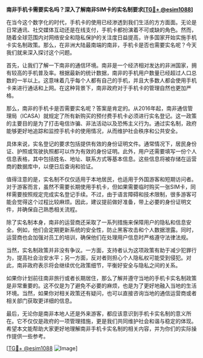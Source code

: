 **南非手机卡需要实名吗？深入了解南非SIM卡的实名制要求[[TG💪+ @esim1088](https://t.me/s/esim1088)]**

在当今这个数字化的时代，手机卡的使用已经渗透到我们生活的方方面面。无论是日常通讯、社交媒体互动还是在线支付，手机卡都扮演着不可或缺的角色。然而，随着全球范围内对网络安全和隐私保护的关注度日益提高，许多国家开始实施手机卡实名制政策。那么，在非洲大陆最南端的南非，手机卡是否也需要实名呢？今天我们就来深入探讨这个问题。

首先，让我们了解一下南非的通信环境。南非是一个经济相对发达的非洲国家，拥有较高的手机普及率。根据最新的统计数据，南非的手机用户数量已经超过人口总数的一半以上。这意味着几乎每个人都有自己的手机，并且大多数人都会使用手机卡来进行通话和上网。在这种背景下，南非政府对于手机卡的管理自然也更加严格。

那么，南非的手机卡是否需要实名呢？答案是肯定的。从2016年起，南非通信管理局（ICASA）就规定了所有新购买的预付费手机卡必须进行实名登记。这一政策的主要目的是为了打击电信诈骗、非法活动以及恐怖主义行为。通过实名制，政府能够更好地追踪和监控手机卡的使用情况，从而维护社会秩序和公共安全。

具体来说，实名登记的要求包括提供有效的身份证明文件。通常情况下，居民身份证、护照或驾驶执照都可以作为有效的身份证明。此外，用户还需要填写一份个人信息表格，其中包括姓名、地址、联系方式等基本信息。这些信息将被存储在运营商的数据库中，以便日后查询和验证。

值得注意的是，实名制不仅仅适用于本地居民，也适用于外国游客和短期访问者。对于游客而言，虽然不需要长期使用手机卡，但如果需要临时购买一张SIM卡，同样需要按照规定完成实名登记手续。不过，由于语言障碍和技术限制，很多游客可能会觉得这个过程比较麻烦。因此，建议提前做好准备，带上必要的身份证明文件，并确保自己熟悉相关流程。

除了实名制本身，南非的运营商还采取了一系列措施来保障用户的隐私和信息安全。例如，他们会定期更新系统的安全性，防止黑客攻击和个人数据泄露。同时，运营商也会加强对员工的培训，确保他们在处理用户信息时严格遵守法律法规。

当然，实名制政策并非没有争议。一方面，支持者认为这项政策有助于减少犯罪行为，提高社会治安水平；另一方面，反对者则担心个人隐私权可能受到侵犯。对此，南非政府表示将会继续优化政策细节，平衡好安全与隐私之间的关系。

如果你计划前往南非旅行或者长期居住，那么了解并遵守当地的手机卡实名制政策是非常重要的。这不仅是为了避免不必要的麻烦，也是为了更好地融入当地的生活环境。当然，如果你对相关政策还有疑问，也可以直接咨询当地的通信运营商或者相关部门获取更详细的信息。

最后，无论你是南非本地人还是外来游客，都应该意识到手机卡实名制的意义所在。它不仅仅是政府的一项管理措施，更是我们共同维护社会和谐与稳定的体现。希望本文能帮助大家更好地理解南非手机卡实名制的相关内容，并为你们的实际操作提供一些参考。

[[TG💪+ @esim1088](https://t.me/s/esim1088) ![Image](https://i.postimg.cc/4NQfJmqS/Snipaste-2025-05-13-00-14-12.png)]